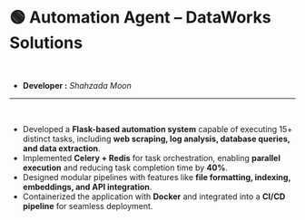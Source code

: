 # **🟢 Automation Agent – DataWorks Solutions**
<br>

* **Developer :** <i>Shahzada Moon</i>
---

<br>

* Developed a **Flask-based automation system** capable of executing 15+ distinct tasks, including **web scraping, log analysis, database queries, and data extraction**.
* Implemented **Celery + Redis** for task orchestration, enabling **parallel execution** and reducing task completion time by **40%**.
* Designed modular pipelines with features like **file formatting, indexing, embeddings, and API integration**.
* Containerized the application with **Docker** and integrated into a **CI/CD pipeline** for seamless deployment.
